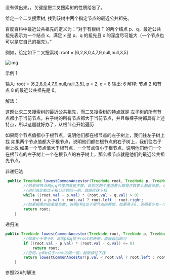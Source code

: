 没有做出来。。关键是把二叉搜索树的性质给忘了。

给定一个二叉搜索树, 找到该树中两个指定节点的最近公共祖先。

百度百科中最近公共祖先的定义为：“对于有根树 T 的两个结点 p、q，最近公共祖先表示为一个结点 x，满足 x 是 p、q 的祖先且 x 的深度尽可能大（一个节点也可以是它自己的祖先）。”

例如，给定如下二叉搜索树:  root = [6,2,8,0,4,7,9,null,null,3,5]

![img](https://assets.leetcode-cn.com/aliyun-lc-upload/uploads/2018/12/14/binarysearchtree_improved.png) 

示例 1:

输入: root = [6,2,8,0,4,7,9,null,null,3,5], p = 2, q = 8
输出: 6 
解释: 节点 2 和节点 8 的最近公共祖先是 6。



解法：

这题让求二叉搜索树的最近公共祖先，而二叉搜索树的特点就是 左子树的所有节点都小于当前节点，右子树的所有节点都大于当前节点，并且每棵子树都具有上述特点，所以这题就好办了，从根节点开始遍历

如果两个节点值都小于根节点，说明他们都在根节点的左子树上，我们往左子树上找
如果两个节点值都大于根节点，说明他们都在根节点的右子树上，我们往右子树上找
如果一个节点值大于根节点，一个节点值小于根节点，说明他们他们一个在根节点的左子树上一个在根节点的右子树上，那么根节点就是他们的最近公共祖先节点。

非递归法

```java
 public TreeNode lowestCommonAncestor(TreeNode root, TreeNode p, TreeNode q) {
        //如果根节点和p,q的差相乘是正数，说明这两个差值要么都是正数要么都是负数，也就是说
        //他们肯定都位于根节点的同一侧，就继续往下找
        while ((root.val - p.val) * (root.val - q.val) > 0)
            root = p.val < root.val ? root.left : root.right;
        //如果相乘的结果是负数，说明p和q位于根节点的两侧，如果等于0，说明至少有一个就是根节点
        return root;
    }
```

递归法

```java
public TreeNode lowestCommonAncestor(TreeNode root, TreeNode p, TreeNode q) {
        //如果小于等于0，说明p和q位于root的两侧，直接返回即可
        if ((root.val - p.val) * (root.val - q.val) <= 0)
            return root;
        //否则，p和q位于root的同一侧，就继续往下找
        return lowestCommonAncestor(p.val < root.val ? root.left : root.right, p, q);
    }
```

参照236的解法